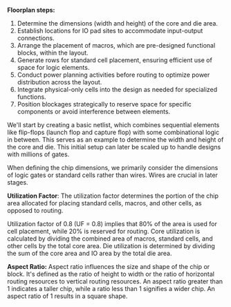 
**Floorplan steps:**
1. Determine the dimensions (width and height) of the core and die area.
2. Establish locations for IO pad sites to accommodate input-output connections.
3. Arrange the placement of macros, which are pre-designed functional blocks, within the layout.
4. Generate rows for standard cell placement, ensuring efficient use of space for logic elements.
5. Conduct power planning activities before routing to optimize power distribution across the layout.
6. Integrate physical-only cells into the design as needed for specialized functions.
7. Position blockages strategically to reserve space for specific components or avoid interference between elements.

We'll start by creating a basic netlist, which combines sequential elements like flip-flops (launch flop and capture flop) with some combinational logic in between. This serves as an example to determine the width and height of the core and die. This initial setup can later be scaled up to handle designs with millions of gates.

When defining the chip dimensions, we primarily consider the dimensions of logic gates or standard cells rather than wires. Wires are crucial in later stages.

**Utilization Factor**:
The utilization factor determines the portion of the chip area allocated for placing standard cells, macros, and other cells, as opposed to routing.

Utilization factor of 0.8 (UF = 0.8) implies that 80% of the area is used for cell placement, while 20% is reserved for routing.
Core utilization is calculated by dividing the combined area of macros, standard cells, and other cells by the total core area.
Die utilization is determined by dividing the sum of the core area and IO area by the total die area.<br/>

**Aspect Ratio:**
Aspect ratio influences the size and shape of the chip or block.
It's defined as the ratio of height to width or the ratio of horizontal routing resources to vertical routing resources.
An aspect ratio greater than 1 indicates a taller chip, while a ratio less than 1 signifies a wider chip. An aspect ratio of 1 results in a square shape.
